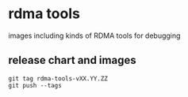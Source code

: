 # rdma tools

images including kinds of RDMA tools for debugging

## release chart and images

```shell
git tag rdma-tools-vXX.YY.ZZ 
git push --tags
```
